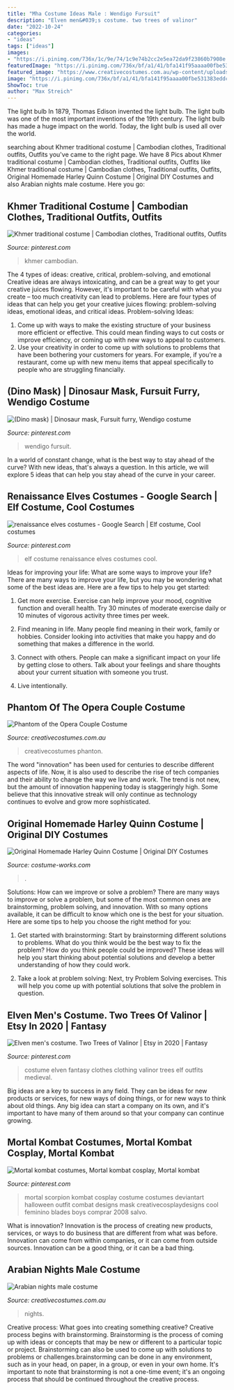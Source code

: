 ```yaml
---
title: "Mha Costume Ideas Male : Wendigo Fursuit"
description: "Elven men&#039;s costume. two trees of valinor"
date: "2022-10-24"
categories:
- "ideas"
tags: ["ideas"]
images:
- "https://i.pinimg.com/736x/1c/9e/74/1c9e74b2cc2e5ea72da9f23860b7908e.jpg"
featuredImage: "https://i.pinimg.com/736x/bf/a1/41/bfa141f95aaaa00fbe531383eddca41d--elf-costume-costume-ideas.jpg"
featured_image: "https://www.creativecostumes.com.au/wp-content/uploads/2014/07/RWP_046_web-768x1024.jpg"
image: "https://i.pinimg.com/736x/bf/a1/41/bfa141f95aaaa00fbe531383eddca41d--elf-costume-costume-ideas.jpg"
ShowToc: true
author: "Max Streich"
---
```



The light bulb
In 1879, Thomas Edison invented the light bulb. The light bulb was one of the most important inventions of the 19th century. The light bulb has made a huge impact on the world. Today, the light bulb is used all over the world.

	

		
searching about Khmer traditional costume | Cambodian clothes, Traditional outfits, Outfits you've came to the right page. We have 8 Pics about Khmer traditional costume | Cambodian clothes, Traditional outfits, Outfits like Khmer traditional costume | Cambodian clothes, Traditional outfits, Outfits, Original Homemade Harley Quinn Costume | Original DIY Costumes and also Arabian nights male costume. Here you go:
		
    
## Khmer Traditional Costume | Cambodian Clothes, Traditional Outfits, Outfits

<img loading=lazy src="https://i.pinimg.com/736x/1c/9e/74/1c9e74b2cc2e5ea72da9f23860b7908e.jpg" onerror="this.onerror=null;this.src='https://tse3.mm.bing.net/th?id=OIP.rmg2sjFU95N6YccFGmtU3QHaLH&amp;pid=15.1';" alt="Khmer traditional costume | Cambodian clothes, Traditional outfits, Outfits">

_Source: pinterest.com_

>khmer cambodian. 

	

The 4 types of ideas: creative, critical, problem-solving, and emotional
Creative ideas are always intoxicating, and can be a great way to get your creative juices flowing. However, it's important to be careful with what you create – too much creativity can lead to problems. Here are four types of ideas that can help you get your creative juices flowing: problem-solving ideas, emotional ideas, and critical ideas.
Problem-solving Ideas: 
1) Come up with ways to make the existing structure of your business more efficient or effective. This could mean finding ways to cut costs or improve efficiency, or coming up with new ways to appeal to customers. 
2) Use your creativity in order to come up with solutions to problems that have been bothering your customers for years. For example, if you're a restaurant, come up with new menu items that appeal specifically to people who are struggling financially.

    
## (Dino Mask) | Dinosaur Mask, Fursuit Furry, Wendigo Costume

<img loading=lazy src="https://i.pinimg.com/736x/05/3f/f7/053ff745997fb7aac294168656be5318.jpg" onerror="this.onerror=null;this.src='https://tse4.mm.bing.net/th?id=OIP.rx2DzAi91y9x2v8_nNAahQHaJ3&amp;pid=15.1';" alt="(Dino mask) | Dinosaur mask, Fursuit furry, Wendigo costume">

_Source: pinterest.com_

>wendigo fursuit. 

	

In a world of constant change, what is the best way to stay ahead of the curve? With new ideas, that's always a question. In this article, we will explore 5 ideas that can help you stay ahead of the curve in your career.

    
## Renaissance Elves Costumes - Google Search | Elf Costume, Cool Costumes

<img loading=lazy src="https://i.pinimg.com/736x/bf/a1/41/bfa141f95aaaa00fbe531383eddca41d--elf-costume-costume-ideas.jpg" onerror="this.onerror=null;this.src='https://tse1.mm.bing.net/th?id=OIP.lEjlj0bsCUe5ulROtsigbQHaJ3&amp;pid=15.1';" alt="renaissance elves costumes - Google Search | Elf costume, Cool costumes">

_Source: pinterest.com_

>elf costume renaissance elves costumes cool. 

	

Ideas for improving your life: What are some ways to improve your life?
There are many ways to improve your life, but you may be wondering what some of the best ideas are. Here are a few tips to help you get started:
1. Get more exercise. Exercise can help improve your mood, cognitive function and overall health. Try 30 minutes of moderate exercise daily or 10 minutes of vigorous activity three times per week.

2. Find meaning in life. Many people find meaning in their work, family or hobbies. Consider looking into activities that make you happy and do something that makes a difference in the world.

3. Connect with others. People can make a significant impact on your life by getting close to others. Talk about your feelings and share thoughts about your current situation with someone you trust.

4. Live intentionally.

    
## Phantom Of The Opera Couple Costume

<img loading=lazy src="https://www.creativecostumes.com.au/wp-content/uploads/2013/01/Phanton-Christine-706x1024.jpg" onerror="this.onerror=null;this.src='https://tse3.mm.bing.net/th?id=OIP.j9C2NjbE1tPJrgJiiGZ3aAHaKv&amp;pid=15.1';" alt="Phantom of the Opera Couple Costume">

_Source: creativecostumes.com.au_

>creativecostumes phanton. 

	

The word "innovation" has been used for centuries to describe different aspects of life. Now, it is also used to describe the rise of tech companies and their ability to change the way we live and work. The trend is not new, but the amount of innovation happening today is staggeringly high. Some believe that this innovative streak will only continue as technology continues to evolve and grow more sophisticated.

    
## Original Homemade Harley Quinn Costume | Original DIY Costumes

<img loading=lazy src="https://photos.costume-works.com/full/harley_quinn4.jpg" onerror="this.onerror=null;this.src='https://tse2.mm.bing.net/th?id=OIP.UNUswXWge9EGBbZvn9AL8AHaMt&amp;pid=15.1';" alt="Original Homemade Harley Quinn Costume | Original DIY Costumes">

_Source: costume-works.com_

>. 

	

Solutions: How can we improve or solve a problem?
There are many ways to improve or solve a problem, but some of the most common ones are brainstorming, problem solving, and innovation. With so many options available, it can be difficult to know which one is the best for your situation. Here are some tips to help you choose the right method for you:
1. Get started with brainstorming: Start by brainstorming different solutions to problems. What do you think would be the best way to fix the problem? How do you think people could be improved? These ideas will help you start thinking about potential solutions and develop a better understanding of how they could work.

2. Take a look at problem solving: Next, try Problem Solving exercises. This will help you come up with potential solutions that solve the problem in question.

    
## Elven Men&#039;s Costume. Two Trees Of Valinor | Etsy In 2020 | Fantasy

<img loading=lazy src="https://i.pinimg.com/736x/e4/81/50/e481507fa2a1a4a9efa2ad44617d4e88.jpg" onerror="this.onerror=null;this.src='https://tse3.mm.bing.net/th?id=OIP.Cg1dpUv4LniicmdYJMTjuAHaLH&amp;pid=15.1';" alt="Elven men&#039;s costume. Two Trees of Valinor | Etsy in 2020 | Fantasy">

_Source: pinterest.com_

>costume elven fantasy clothes clothing valinor trees elf outfits medieval. 

	

Big ideas are a key to success in any field. They can be ideas for new products or services, for new ways of doing things, or for new ways to think about old things. Any big idea can start a company on its own, and it's important to have many of them around so that your company can continue growing.

    
## Mortal Kombat Costumes, Mortal Kombat Cosplay, Mortal Kombat

<img loading=lazy src="https://i.pinimg.com/736x/71/13/d8/7113d8416038274e78a1e77b1fbfd0ed.jpg" onerror="this.onerror=null;this.src='https://tse1.mm.bing.net/th?id=OIP.04zDofaF22cS4na9rpJsxgHaLR&amp;pid=15.1';" alt="Mortal kombat costumes, Mortal kombat cosplay, Mortal kombat">

_Source: pinterest.com_

>mortal scorpion kombat cosplay costume costumes deviantart halloween outfit combat designs mask creativecosplaydesigns cool feminino blades boys comprar 2008 salvo. 

	

What is innovation?
Innovation is the process of creating new products, services, or ways to do business that are different from what was before. Innovation can come from within companies, or it can come from outside sources. Innovation can be a good thing, or it can be a bad thing.

    
## Arabian Nights Male Costume

<img loading=lazy src="https://www.creativecostumes.com.au/wp-content/uploads/2014/07/RWP_046_web-768x1024.jpg" onerror="this.onerror=null;this.src='https://tse4.mm.bing.net/th?id=OIP.qZukurOR42RCBg-mwHcPKAHaJ4&amp;pid=15.1';" alt="Arabian nights male costume">

_Source: creativecostumes.com.au_

>nights. 

	

Creative process: What goes into creating something creative?
Creative process begins with brainstorming. Brainstorming is the process of coming up with ideas or concepts that may be new or different to a particular topic or project. Brainstorming can also be used to come up with solutions to problems or challenges.brainstorming can be done in any environment, such as in your head, on paper, in a group, or even in your own home. It's important to note that brainstorming is not a one-time event; it's an ongoing process that should be continued throughout the creative process.

